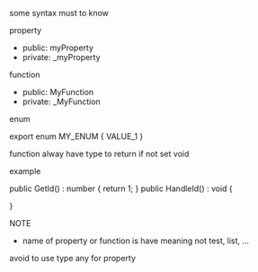 some syntax must to know

property
-   public: myProperty
-   private: _myProperty

function
-   public: MyFunction
-   private: _MyFunction

enum

export enum MY_ENUM {
    VALUE_1
}

function alway have type to return if not set void

example

public GetId() : number {
    return 1;
}
public HandleId() : void {

}

NOTE
-   name of property or function is have meaning not test, list, ...

avoid to use type any for property